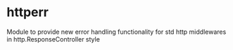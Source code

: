 # httperr
Module to provide new error handling functionality for std http middlewares in http.ResponseController style

